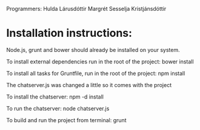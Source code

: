 Programmers:
Hulda Lárusdóttir
Margrét Sesselja Kristjánsdóttir

Installation instructions:
=========================

Node.js, grunt and bower should already be installed on your system.

To install external dependencies run in the root of the project:
	bower install

To install all tasks for Gruntfile, run in the root of the project:
	npm install

The chatserver.js was changed a little so it comes with the project

To install the chatserver:
	npm -d install

To run the chatserver:
	node chatserver.js

To build and run the project from terminal:
	grunt